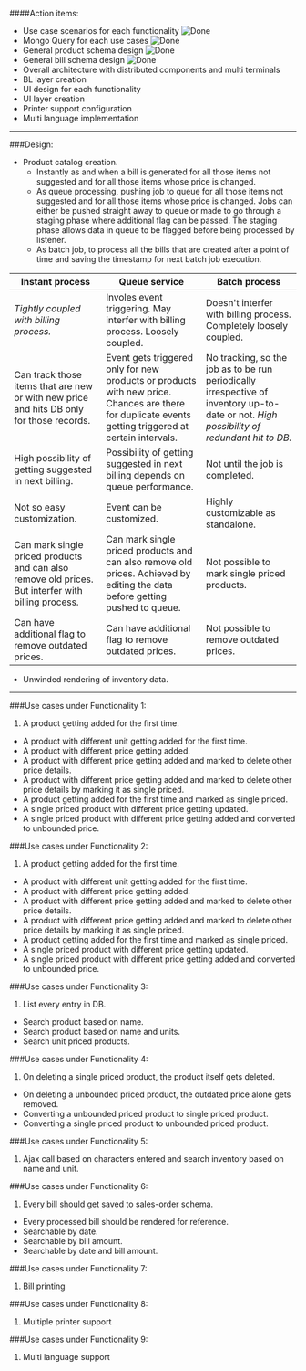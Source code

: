 [tick]: https://raw.github.com/retalemine/roadmap/master/images/tick-16x12.png "Done"

####Action items:
* Use case scenarios for each functionality ![][tick]
* Mongo Query for each use cases ![][tick]
* General product schema design ![][tick]
* General bill schema design ![][tick]
* Overall architecture with distributed components and multi terminals
* BL layer creation
* UI design for each functionality
* UI layer creation
* Printer support configuration
* Multi language implementation

---
###Design:
* Product catalog creation.
  * Instantly as and when a bill is generated for all those items not suggested and for all those items whose price is changed.
  * As queue processing, pushing job to queue for all those items not suggested and for all those items whose price is changed. Jobs can either be pushed straight away to queue or made to go through a staging phase where additional flag can be passed. The staging phase allows data in queue to be flagged before being processed by listener.
  * As batch job, to process all the bills that are created after a point of time and saving the timestamp for next batch job execution.

Instant process | Queue service | Batch process
---|---|---
_Tightly coupled with billing process._ | Involes event triggering. May interfer with billing process. Loosely coupled. | Doesn't interfer with billing process. Completely loosely coupled.
Can track those items that are new or with new price and hits DB only for those records. | Event gets triggered only for new products or products with new price. Chances are there for duplicate events getting triggered at certain intervals. | No tracking, so the job as to be run periodically irrespective of inventory up-to-date or not. _High possibility of redundant hit to DB._
High possibility of getting suggested in next billing. | Possibility of getting suggested in next billing depends on queue performance. | Not until the job is completed.
Not so easy customization. | Event can be customized. | Highly customizable as standalone.
Can mark single priced products and can also remove old prices. But interfer with billing process. | Can mark single priced products and can also remove old prices. Achieved by editing the data before getting pushed to queue. | Not possible to mark single priced products.
Can have additional flag to remove outdated prices. | Can have additional flag to remove outdated prices. | Not possible to remove outdated prices.

* Unwinded rendering of inventory data.

---
###Use cases under Functionality 1:
1. A product getting added for the first time.
* A product with different unit getting added for the first time.
* A product with different price getting added.
* A product with different price getting added and marked to delete other price details.
* A product with different price getting added and marked to delete other price details by marking it as single priced. 
* A product getting added for the first time and marked as single priced.
* A single priced product with different price getting updated.
* A single priced product with different price getting added and converted to unbounded price.

###Use cases under Functionality 2:
1. A product getting added for the first time.
* A product with different unit getting added for the first time.
* A product with different price getting added.
* A product with different price getting added and marked to delete other price details.
* A product with different price getting added and marked to delete other price details by marking it as single priced. 
* A product getting added for the first time and marked as single priced.
* A single priced product with different price getting updated.
* A single priced product with different price getting added and converted to unbounded price.

###Use cases under Functionality 3:
1. List every entry in DB.
* Search product based on name.
* Search product based on name and units.
* Search unit priced products.

###Use cases under Functionality 4:
1. On deleting a single priced product, the product itself gets deleted.
* On deleting a unbounded priced product, the outdated price alone gets removed.
* Converting a unbounded priced product to single priced product.
* Converting a single priced product to unbounded priced product.

###Use cases under Functionality 5:
1. Ajax call based on characters entered and search inventory based on name and unit.

###Use cases under Functionality 6:
1. Every bill should get saved to sales-order schema.
* Every processed bill should be rendered for reference.
* Searchable by date.
* Searchable by bill amount.
* Searchable by date and bill amount.

###Use cases under Functionality 7:
1. Bill printing

###Use cases under Functionality 8:
1. Multiple printer support

###Use cases under Functionality 9:
1. Multi language support

